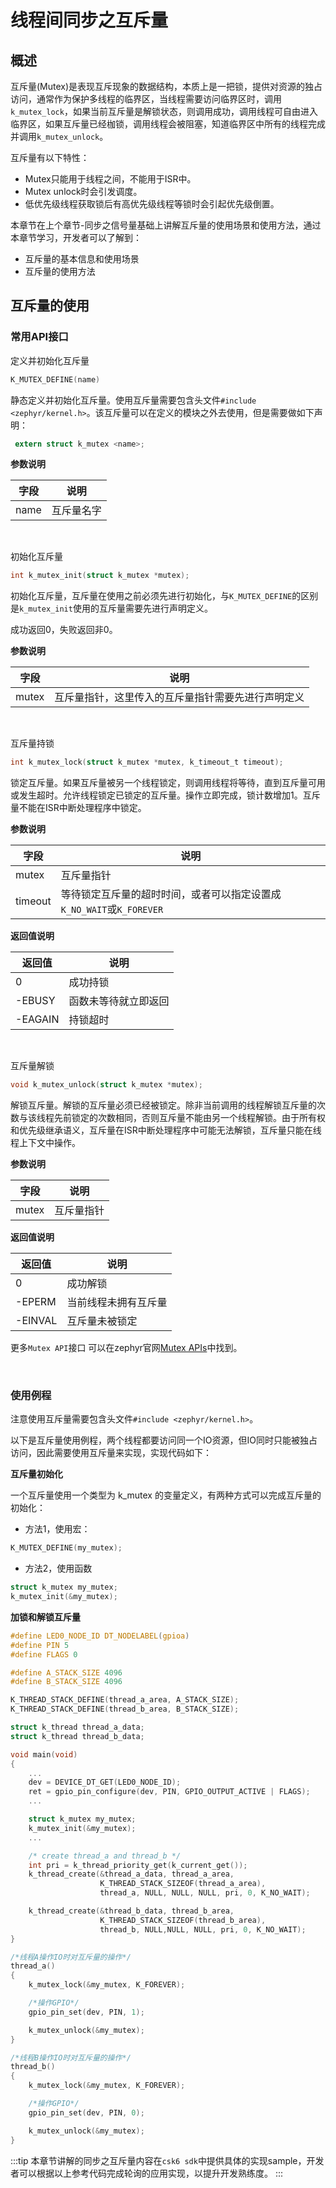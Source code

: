 # 线程间同步之互斥量
## 概述

互斥量(Mutex)是表现互斥现象的数据结构，本质上是一把锁，提供对资源的独占访问，通常作为保护多线程的临界区，当线程需要访问临界区时，调用`k_mutex_lock`，如果当前互斥量是解锁状态，则调用成功，调用线程可自由进入临界区，如果互斥量已经枷锁，调用线程会被阻塞，知道临界区中所有的线程完成并调用`k_mutex_unlock`。

互斥量有以下特性：
- Mutex只能用于线程之间，不能用于ISR中。
- Mutex unlock时会引发调度。
- 低优先级线程获取锁后有高优先级线程等锁时会引起优先级倒置。

本章节在上个章节-同步之信号量基础上讲解互斥量的使用场景和使用方法，通过本章节学习，开发者可以了解到：
- 互斥量的基本信息和使用场景
- 互斥量的使用方法

## 互斥量的使用

### 常用API接口

定义并初始化互斥量

```c
K_MUTEX_DEFINE(name)
```

静态定义并初始化互斥量。使用互斥量需要包含头文件`#include <zephyr/kernel.h>`。该互斥量可以在定义的模块之外去使用，但是需要做如下声明：

```c
 extern struct k_mutex <name>;
```

**参数说明**

| 字段 | 说明       |
| ---- | ---------- |
| name | 互斥量名字 |

<br/>

初始化互斥量

```c
int k_mutex_init(struct k_mutex *mutex);
```

初始化互斥量，互斥量在使用之前必须先进行初始化，与`K_MUTEX_DEFINE`的区别是`k_mutex_init`使用的互斥量需要先进行声明定义。

成功返回0，失败返回非0。

**参数说明**

| 字段  | 说明                                               |
| ----- | -------------------------------------------------- |
| mutex | 互斥量指针，这里传入的互斥量指针需要先进行声明定义 |

<br/>

互斥量持锁

```c
int k_mutex_lock(struct k_mutex *mutex, k_timeout_t timeout);
```

锁定互斥量。如果互斥量被另一个线程锁定，则调用线程将等待，直到互斥量可用或发生超时。允许线程锁定已锁定的互斥量。操作立即完成，锁计数增加1。互斥量不能在ISR中断处理程序中锁定。

**参数说明**

| 字段    | 说明                                                         |
| ------- | ------------------------------------------------------------ |
| mutex   | 互斥量指针                                                   |
| timeout | 等待锁定互斥量的超时时间，或者可以指定设置成`K_NO_WAIT`或`K_FOREVER` |

**返回值说明**

| 返回值  | 说明                 |
| ------- | -------------------- |
| 0       | 成功持锁             |
| -EBUSY  | 函数未等待就立即返回 |
| -EAGAIN | 持锁超时             |

<br/>

互斥量解锁

```c
void k_mutex_unlock(struct k_mutex *mutex);
```

解锁互斥量。解锁的互斥量必须已经被锁定。除非当前调用的线程解锁互斥量的次数与该线程先前锁定的次数相同，否则互斥量不能由另一个线程解锁。由于所有权和优先级继承语义，互斥量在ISR中断处理程序中可能无法解锁，互斥量只能在线程上下文中操作。

**参数说明**

| 字段  | 说明       |
| ----- | ---------- |
| mutex | 互斥量指针 |

**返回值说明**

| 返回值  | 说明                 |
| ------- | -------------------- |
| 0       | 成功解锁             |
| -EPERM  | 当前线程未拥有互斥量 |
| -EINVAL | 互斥量未被锁定       |

更多`Mutex API`接口 可以在zephyr官网[Mutex APIs](https://docs.zephyrproject.org/latest/doxygen/html/group__mutex__apis.html)中找到。

<br/>

### 使用例程

注意使用互斥量需要包含头文件`#include <zephyr/kernel.h>`。

以下是互斥量使用例程，两个线程都要访问同一个IO资源，但IO同时只能被独占访问，因此需要使用互斥量来实现，实现代码如下：

**互斥量初始化**

一个互斥量使用一个类型为 k_mutex 的变量定义，有两种方式可以完成互斥量的初始化：

- 方法1，使用宏：
```c
K_MUTEX_DEFINE(my_mutex);
```

- 方法2，使用函数 
```c
struct k_mutex my_mutex;
k_mutex_init(&my_mutex);
```

**加锁和解锁互斥量**

```c
#define LED0_NODE_ID DT_NODELABEL(gpioa)
#define PIN	5
#define FLAGS 0

#define A_STACK_SIZE 4096
#define B_STACK_SIZE 4096

K_THREAD_STACK_DEFINE(thread_a_area, A_STACK_SIZE);
K_THREAD_STACK_DEFINE(thread_b_area, B_STACK_SIZE);

struct k_thread thread_a_data;
struct k_thread thread_b_data;

void main(void)
{
    ...
    dev = DEVICE_DT_GET(LED0_NODE_ID);
    ret = gpio_pin_configure(dev, PIN, GPIO_OUTPUT_ACTIVE | FLAGS);
    ...

    struct k_mutex my_mutex;
    k_mutex_init(&my_mutex);
    ...

    /* create thread_a and thread_b */
    int pri = k_thread_priority_get(k_current_get());
    k_thread_create(&thread_a_data, thread_a_area,
                    K_THREAD_STACK_SIZEOF(thread_a_area),
                    thread_a, NULL, NULL, NULL, pri, 0, K_NO_WAIT);

    k_thread_create(&thread_b_data, thread_b_area,
                    K_THREAD_STACK_SIZEOF(thread_b_area), 
                    thread_b, NULL,NULL, NULL, pri, 0, K_NO_WAIT);
}

/*线程A操作IO时对互斥量的操作*/
thread_a()
{
    k_mutex_lock(&my_mutex, K_FOREVER);

    /*操作GPIO*/
    gpio_pin_set(dev, PIN, 1);

    k_mutex_unlock(&my_mutex);
}

/*线程B操作IO时对互斥量的操作*/
thread_b()
{
    k_mutex_lock(&my_mutex, K_FOREVER);

    /*操作GPIO*/
    gpio_pin_set(dev, PIN, 0);

    k_mutex_unlock(&my_mutex);
}
```
:::tip 
本章节讲解的同步之互斥量内容在`csk6 sdk`中提供具体的实现sample，开发者可以根据以上参考代码完成轮询的应用实现，以提升开发熟练度。
::: 
